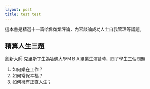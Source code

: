 ```yaml
---
layout: post
title: test test
---
```


這本書是精選十一篇哈佛商業評論，內容談論成功人士自我管理等議題。

## 精算人生三題
創新大師 克里斯丁生為哈佛大學ＭＢＡ畢業生演講時，問了學生三個問題

1. 如何樂在工作？
2. 如何常保幸福？
3. 如何擁有正直人生？
